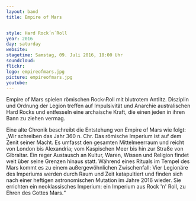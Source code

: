 ```yaml
---
layout: band
title: Empire of Mars


style: Hard Rock´n´Roll
year: 2016
day: saturday
website:
stagetime: Samstag, 09. Juli 2016, 18:00 Uhr
soundcloud:
flickr:
logo: empireofmars.jpg
picture: empireofmars.jpg
youtube:
---
```


Empire of Mars spielen römischen Rock`n`Roll mit blutrotem Antlitz. Disziplin
und Ordnung der Legion treffen auf  Impulsivität und Anarchie australischen
Hard Rocks und entfesseln eine archaische Kraft, die einen jeden in ihren Bann
zu ziehen vermag.

Eine alte Chronik beschreibt die Entstehung von Empire of Mars wie folgt: „Wir
schreiben das Jahr 360 n. Chr. Das römische Imperium ist auf dem Zenit seiner
Macht.  Es umfasst den gesamten Mittelmeerraum und reicht von London bis
Alexandria;  vom Kaspischen Meer bis hin zur Straße von Gibraltar. Ein reger
Austausch an Kultur, Waren, Wissen und Religion findet weit über seine Grenzen
hinaus statt. Während eines Rituals im Tempel des Mars kommt es zu einem
außergewöhnlichen Zwischenfall:  Vier Legionäre des Imperiums werden durch
Raum und Zeit katapultiert und finden sich nach einer heftigen astronomischen
Mutation im Jahre 2016 wieder. Sie errichten ein neoklassisches Imperium: ein
Imperium aus Rock 'n' Roll, zu Ehren des Gottes Mars.“
